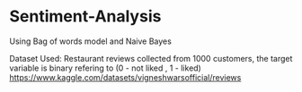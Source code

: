 # Sentiment-Analysis
Using Bag of words model and Naive Bayes

Dataset Used:
Restaurant reviews collected from 1000 customers, the target variable is binary refering to (0 - not liked , 1 - liked)
https://www.kaggle.com/datasets/vigneshwarsofficial/reviews
